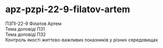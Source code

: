 # apz-pzpi-22-9-filatov-artem
ПЗПІ-22-9
Філатов Артем  
Тема доповіді ПЗ1    
Тема доповіді ПЗ2    
Контроль якості життєво-важливих показників у різних середовищах  
